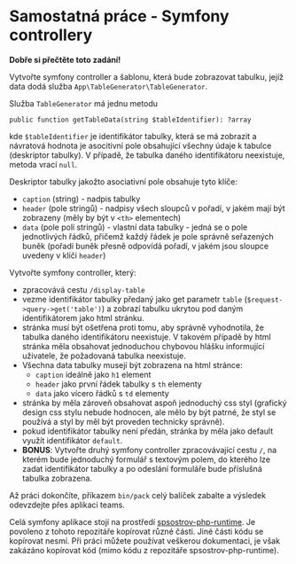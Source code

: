 # Samostatná práce - Symfony controllery

**Dobře si přečtěte toto zadání!**

Vytvořte symfony controller a šablonu, která bude zobrazovat tabulku, jejíž data dodá služba `App\TableGenerator\TableGenerator`.


Služba `TableGenerator` má jednu metodu

```
public function getTableData(string $tableIdentifier): ?array
```

kde `$tableIdentifier` je identifikátor tabulky, která se má zobrazit a návratová hodnota je asocitivní pole obsahující všechny údaje
k tabulce (deskriptor tabulky). V případě, že tabulka daného identifikátoru neexistuje, metoda vrací `null`.

Deskriptor tabulky jakožto asociativní pole obsahuje tyto klíče:
  - `caption` (string) - nadpis tabulky
  - `header` (pole stringů) - nadpisy všech sloupců v pořadí, v jakém mají být zobrazeny (měly by být v `<th>` elementech)
  - `data` (pole polí stringů) - vlastní data tabulky - jedná se o pole jednotlivých řádků, přičemž každý řádek je pole správně seřazených buněk
    (pořadí buněk přesně odpovídá pořadí, v jakém jsou sloupce uvedeny v klíči `header`)

Vytvořte symfony controller, který:
  - zpracovává cestu `/display-table`
  - vezme identifikátor tabulky předaný jako get parametr `table` (`$request->query->get('table')`)
    a zobrazí tabulku ukrytou pod daným identifikátorem jako html stránku.
  - stránka musí být ošetřena proti tomu, aby správně vyhodnotila, že tabulka daného identifikátoru neexistuje. V takovém případě by html stránka
    měla obsahovat jednoduchou chybovou hlášku informující uživatele, že požadovaná tabulka neexistuje.
  - Všechna data tabulky musejí být zobrazena na html stránce:
    - `caption` ideálně jako `h1` element
    - `header` jako první řádek tabulky s `th` elementy
    - `data` jako vícero řádků s `td` elementy
  - stránka by měla zároveň obsahovat aspoň jednoduchý css styl (grafický design css stylu nebude hodnocen, ale mělo by být patrné, že styl se používá
    a styl by měl být proveden technicky správně).
  - pokud identifikátor tabulky není předán, stránka by měla jako default využít identifikátor `default`.
  - **BONUS**: Vytvořte druhý symfony controller zpracovávající cestu `/`, na kterém bude jednoduchý formulář s textovým polem, do kterého lze zadat
    identifikátor tabulky a po odeslání formuláře bude příslušná tabulka zobrazena.

Až práci dokončíte, příkazem `bin/pack` celý balíček zabalte a výsledek odevzdejte přes aplikaci teams.

Celá symfony aplikace stojí na prostředí [spsostrov-php-runtime](https://github.com/marek-sterzik/spsostrov-php-runtime). Je povoleno z tohoto repozitáře
kopírovat různé části. Jiné části kódu se kopírovat nesmí. Při práci můžete používat veškerou dokumentaci, je však zakázáno kopírovat kód (mimo kódu z
repozitáře spsostrov-php-runtime).
